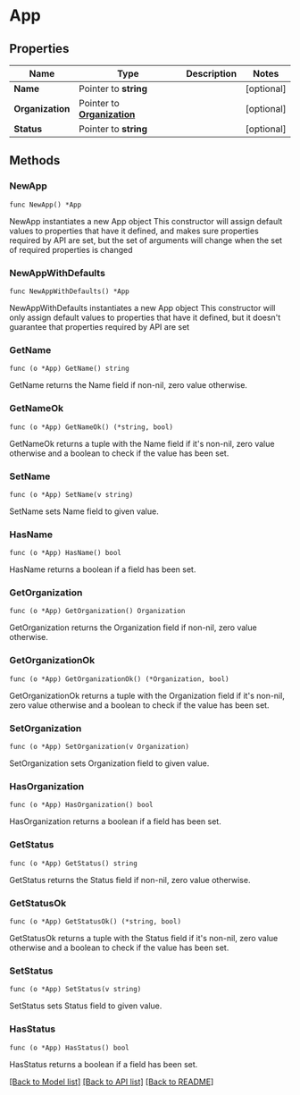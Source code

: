 # App

## Properties

Name | Type | Description | Notes
------------ | ------------- | ------------- | -------------
**Name** | Pointer to **string** |  | [optional] 
**Organization** | Pointer to [**Organization**](Organization.md) |  | [optional] 
**Status** | Pointer to **string** |  | [optional] 

## Methods

### NewApp

`func NewApp() *App`

NewApp instantiates a new App object
This constructor will assign default values to properties that have it defined,
and makes sure properties required by API are set, but the set of arguments
will change when the set of required properties is changed

### NewAppWithDefaults

`func NewAppWithDefaults() *App`

NewAppWithDefaults instantiates a new App object
This constructor will only assign default values to properties that have it defined,
but it doesn't guarantee that properties required by API are set

### GetName

`func (o *App) GetName() string`

GetName returns the Name field if non-nil, zero value otherwise.

### GetNameOk

`func (o *App) GetNameOk() (*string, bool)`

GetNameOk returns a tuple with the Name field if it's non-nil, zero value otherwise
and a boolean to check if the value has been set.

### SetName

`func (o *App) SetName(v string)`

SetName sets Name field to given value.

### HasName

`func (o *App) HasName() bool`

HasName returns a boolean if a field has been set.

### GetOrganization

`func (o *App) GetOrganization() Organization`

GetOrganization returns the Organization field if non-nil, zero value otherwise.

### GetOrganizationOk

`func (o *App) GetOrganizationOk() (*Organization, bool)`

GetOrganizationOk returns a tuple with the Organization field if it's non-nil, zero value otherwise
and a boolean to check if the value has been set.

### SetOrganization

`func (o *App) SetOrganization(v Organization)`

SetOrganization sets Organization field to given value.

### HasOrganization

`func (o *App) HasOrganization() bool`

HasOrganization returns a boolean if a field has been set.

### GetStatus

`func (o *App) GetStatus() string`

GetStatus returns the Status field if non-nil, zero value otherwise.

### GetStatusOk

`func (o *App) GetStatusOk() (*string, bool)`

GetStatusOk returns a tuple with the Status field if it's non-nil, zero value otherwise
and a boolean to check if the value has been set.

### SetStatus

`func (o *App) SetStatus(v string)`

SetStatus sets Status field to given value.

### HasStatus

`func (o *App) HasStatus() bool`

HasStatus returns a boolean if a field has been set.


[[Back to Model list]](../README.md#documentation-for-models) [[Back to API list]](../README.md#documentation-for-api-endpoints) [[Back to README]](../README.md)


